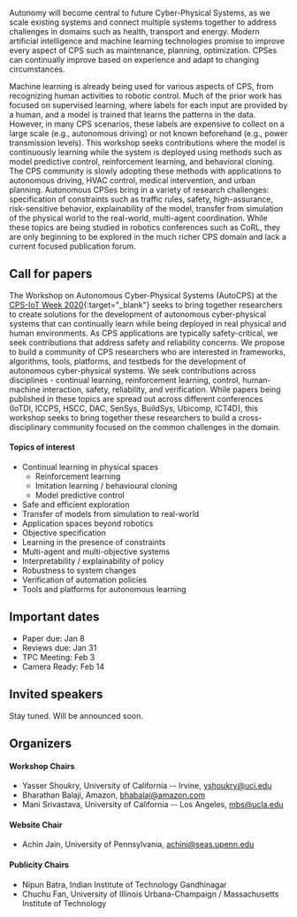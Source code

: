 
Autonomy will become central to future Cyber-Physical Systems, as we scale existing systems and connect multiple systems together to address challenges in domains such as health, transport and energy. Modern artificial intelligence and machine learning technologies promise to improve every aspect of CPS such as maintenance, planning, optimization. CPSes can continually improve based on experience and adapt to changing circumstances.

Machine learning is already being used for various aspects of CPS, from recognizing human activities to robotic control. Much of the prior work has focused on supervised learning, where labels for each input are provided by a human, and a model is trained that learns the patterns in the data. However, in many CPS scenarios, these labels are expensive to collect on a large scale (e.g., autonomous driving) or not known beforehand (e.g., power transmission levels). This workshop seeks contributions where the model is continuously learning while the system is deployed using methods such as model predictive control, reinforcement learning, and behavioral cloning. The CPS community is slowly adopting these methods with applications to autonomous driving, HVAC control, medical intervention, and urban planning. Autonomous CPSes bring in a variety of research challenges: specification of constraints such as traffic rules, safety, high-assurance, risk-sensitive behavior, explainability of the model, transfer from simulation of the physical world to the real-world, multi-agent coordination. While these topics are being studied in robotics conferences such as CoRL, they are only beginning to be explored  in the much richer CPS domain and lack a current focused publication forum. 


## Call for papers

The Workshop on Autonomous Cyber-Physical Systems (AutoCPS) at the [CPS-IoT Week 2020](https://www.cse.unsw.edu.au/~cpsiot/cpsweek2020/index.html){:target="_blank"} seeks to bring together researchers to create solutions for the development of autonomous cyber-physical systems that can continually learn while being deployed in real physical and human  environments. As CPS applications are typically safety-critical, we seek contributions that address safety and reliability concerns. We propose to build a community of CPS researchers who are interested in frameworks, algorithms, tools, platforms, and testbeds for the development of autonomous cyber-physical systems. We seek contributions across disciplines - continual learning, reinforcement learning, control, human-machine interaction, safety, reliability, and verification. While papers being published in these topics are spread out across different conferences (IoTDI, ICCPS, HSCC, DAC, SenSys, BuildSys, Ubicomp, ICT4D), this workshop seeks to bring together these researchers to build a cross-disciplinary community focused on the common challenges in the domain.

#### Topics of interest

- Continual learning in physical spaces
	- Reinforcement learning
	- Imitation learning / behavioural cloning
	- Model predictive control
- Safe and efficient exploration
- Transfer of models from simulation to real-world
- Application spaces beyond robotics
- Objective specification
- Learning in the presence of constraints
- Multi-agent and multi-objective systems
- Interpretability / explainability of policy
- Robustness to system changes
- Verification of automation policies
- Tools and platforms for autonomous learning


## Important dates

- Paper due: Jan 8 
- Reviews due: Jan 31
- TPC Meeting: Feb 3
- Camera Ready: Feb 14


## Invited speakers
Stay tuned. Will be announced soon.


## Organizers
#### Workshop Chairs
- Yasser Shoukry, University of California -- Irvine, <yshoukry@uci.edu>
- Bharathan Balaji, Amazon, <bhabalaj@amazon.com>
- Mani Srivastava, University of California -- Los Angeles, <mbs@ucla.edu>

#### Website Chair
- Achin Jain, University of Pennsylvania, <achinj@seas.upenn.edu>

#### Publicity Chairs
- Nipun Batra, Indian Institute of Technology Gandhinagar
- Chuchu Fan, University of Illinois Urbana-Champaign / Massachusetts Institute of Technology